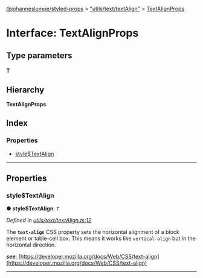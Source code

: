 [@johanneslumpe/styled-props](../README.md) > ["utils/text/textAlign"](../modules/_utils_text_textalign_.md) > [TextAlignProps](../interfaces/_utils_text_textalign_.textalignprops.md)

# Interface: TextAlignProps

## Type parameters
#### T 
## Hierarchy

**TextAlignProps**

## Index

### Properties

* [style$TextAlign](_utils_text_textalign_.textalignprops.md#style_textalign)

---

## Properties

<a id="style_textalign"></a>

###  style$TextAlign

**● style$TextAlign**: *`T`*

*Defined in [utils/text/textAlign.ts:12](https://github.com/johanneslumpe/styled-props/blob/8e709f1/src/utils/text/textAlign.ts#L12)*

The **`text-align`** CSS property sets the horizontal alignment of a block element or table-cell box. This means it works like `vertical-align` but in the horizontal direction.

*__see__*: [https://developer.mozilla.org/docs/Web/CSS/text-align](https://developer.mozilla.org/docs/Web/CSS/text-align)

___

